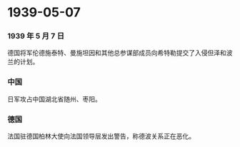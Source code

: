 # 1939-05-07

### 1939 年 5 月 7 日

德国将军伦德施泰特、曼施坦因和其他总参谋部成员向希特勒提交了入侵但泽和波兰的计划。

### 中国

日军攻占中国湖北省随州、枣阳。

### 德国

法国驻德国柏林大使向法国领导层发出警告，称德波关系正在恶化。